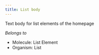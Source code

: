 ```yaml
---
title: List body
---
```

Text body for list elements of the homepage

*Belongs to*

* Molecule: List Element
* Organism: List